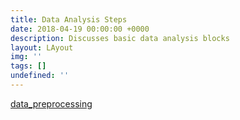 ```yaml
---
title: Data Analysis Steps
date: 2018-04-19 00:00:00 +0000
description: Discusses basic data analysis blocks
layout: LAyout
img: ''
tags: []
undefined: ''
---
```

[data_preprocessing](/sabasiddiqi.github.io)